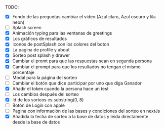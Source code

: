 TODO:

- [x] Fondo de las preguntas cambiar el vídeo (Azul claro, Azul oscuro y lila neon)
- [ ] Splash screen
- [x] Animación typing para las ventanas de greetings
- [x] Los gráficos de resultados
- [x] Iconos de postSplash con los colores del boton
- [x] La pagina de profile y about
- [x] Sorteo post splash y drawer
- [x] Cambiar el promt para que las respuestas sean en segunda persona
- [x] Cambiar el prompt para que los resultados no tengan el mismo porcentaje
- [ ] Modal para la página del sorteo
- [ ] Cambiar el botón que dice participar por uno que diga Ganador
- [x] Añadir el token cuando la persona hace un test
- [ ] Los cambios después del sorteo
- [x] Id de los sorteos es substring(0, 8)
- [ ] Botón de Login con apple
- [ ] Pagina con información de las bases y condiciones del sorteo en nextJs
- [x] Añadida la fecha de sorteo a la base de datos y leida directamente desde la base de datos
